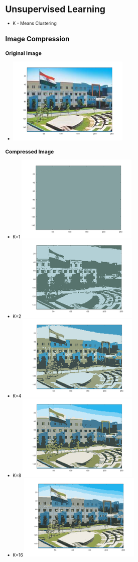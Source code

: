 # Unsupervised Learning
* K - Means Clustering

## Image Compression
 ### Original Image
  * <img src="https://github.com/bharathikannan1311/Python/blob/master/Webniar/ImageCompression/original.png" width="350" height="250" />
 ### Compressed Image
 * K=1
    <img src="https://github.com/bharathikannan1311/Python/blob/master/Webniar/ImageCompression/compressed%20k%3D1.png" width="350" height="250" />
 * K=2
    <img src="https://github.com/bharathikannan1311/Python/blob/master/Webniar/ImageCompression/compressed%20k%3D2.png" width="350" height="250" />
 * K=4
    <img src="https://github.com/bharathikannan1311/Python/blob/master/Webniar/ImageCompression/compressed%20k%3D4.png" width="350" height="250" />
 * K=8
    <img src="https://github.com/bharathikannan1311/Python/blob/master/Webniar/ImageCompression/compressed%20k%3D8.png" width="350" height="250" />
 * K=16
    <img src="https://github.com/bharathikannan1311/Python/blob/master/Webniar/ImageCompression/compressed%20k%3D16.png" width="350" height="250" />
